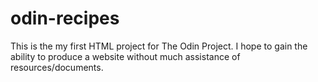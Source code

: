 # odin-recipes
This is the my first HTML project for The Odin Project. I hope to gain the ability to produce a website without much assistance of resources/documents.